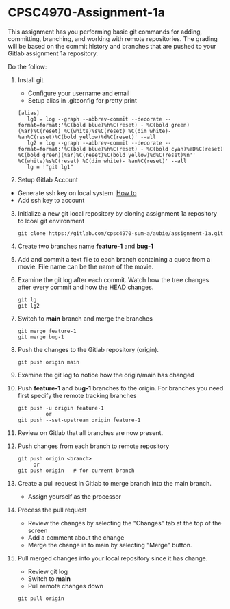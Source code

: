 # CPSC4970-Assignment-1a

This assignment has you performing basic git commands for adding, committing, branching, and working with remote repositories.  The grading will be based on the commit history and branches that are pushed to your Gitlab assignment 1a repository.

Do the follow:

1. Install git
   - Configure your username and email
   - Setup alias in .gitconfig for pretty print
    ```
    [alias]
       lg1 = log --graph --abbrev-commit --decorate --format=format:'%C(bold blue)%h%C(reset) - %C(bold green)(%ar)%C(reset) %C(white)%s%C(reset) %C(dim white)- %an%C(reset)%C(bold yellow)%d%C(reset)' --all
       lg2 = log --graph --abbrev-commit --decorate --format=format:'%C(bold blue)%h%C(reset) - %C(bold cyan)%aD%C(reset) %C(bold green)(%ar)%C(reset)%C(bold yellow)%d%C(reset)%n''          %C(white)%s%C(reset) %C(dim white)- %an%C(reset)' --all
       lg = !"git lg1"
    ```

2. Setup Gitlab Account
  - Generate ssh key on local system.  [How to](https://docs.gitlab.com/ee/user/ssh.html)
  - Add ssh key to account
3. Initialize a new git local repository by cloning assignment 1a repository to lcoal git environment 
    ```
    git clone https://gitlab.com/cpsc4970-sum-a/aubie/assignment-1a.git
    ```

4. Create two branches name **feature-1** and **bug-1**


5. Add and commit a text file to each branch containing a quote from a movie.  File name can be the name of the movie.


7. Examine the git log after each commit.  Watch how the tree changes after every commit and how the HEAD changes.
    ```
    git lg
    git lg2
    ```
8. Switch to **main** branch and merge the branches
    ```
    git merge feature-1
    git merge bug-1
    ```
9. Push the changes to the Gitlab repository (origin).
    ```
    git push origin main
    ```
10. Examine the git log to notice how the origin/main has changed

11. Push **feature-1** and **bug-1**  branches to the origin.  For branches you need first specify the remote tracking branches
    ```
    git push -u origin feature-1
             or
    git push --set-upstream origin feature-1
    ```
12. Review on Gitlab that all branches are now present.
13. Push changes from each branch to remote repository
    ```
    git push origin <branch>
         or
    git push origin   # for current branch
    ```
14. Create a pull request in Gitlab to merge branch into the main branch.
    - Assign yourself as the processor
15. Process the pull request
    - Review the changes by selecting the "Changes" tab at the top of the screen
    - Add a comment about the change
    - Merge the change in to main by selecting "Merge" button.
16. Pull merged changes into your local repository since it has change.
    - Review git log
    - Switch to **main**
    - Pull remote changes down
    ```
    git pull origin
    ```